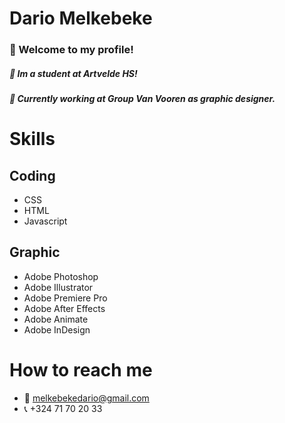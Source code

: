 # Dario Melkebeke 

### :wave: Welcome to my profile!

##### :school: Im a student at Artvelde HS!
##### :office: Currently working at Group Van Vooren as graphic designer.

# Skills

## Coding

- CSS
- HTML
- Javascript

## Graphic

- Adobe Photoshop
- Adobe Illustrator
- Adobe Premiere Pro
- Adobe After Effects
- Adobe Animate
- Adobe InDesign

# How to reach me

- :email: melkebekedario@gmail.com
- :telephone_receiver: +324 71 70 20 33

